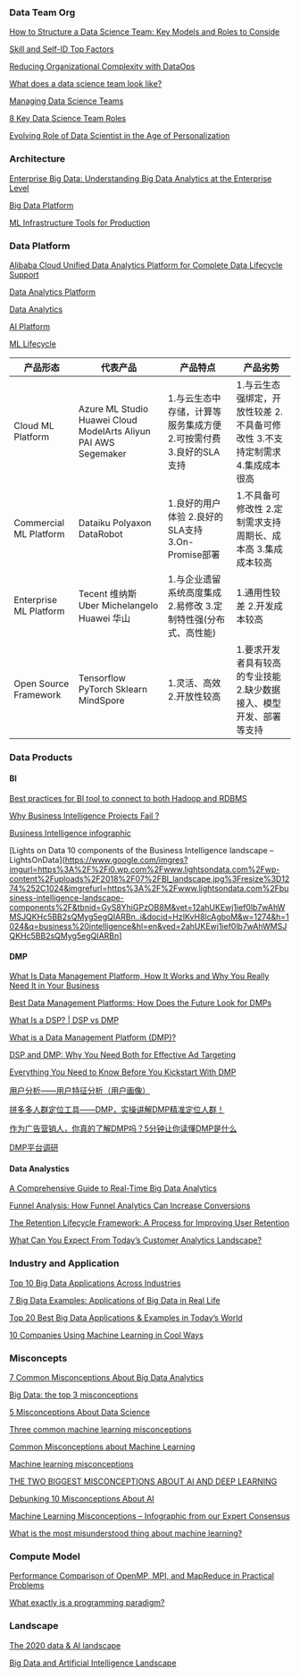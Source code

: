 ### Data Team Org
[How to Structure a Data Science Team: Key Models and Roles to Conside](https://www.altexsoft.com/blog/datascience/how-to-structure-data-science-team-key-models-and-roles/)

[Skill and Self-ID Top Factors](https://www.oreilly.com/library/view/creating-a-data-driven/9781491916902/ch04.html)

[Reducing Organizational Complexity with DataOps](https://medium.com/data-ops/reducing-organizational-complexity-with-dataops-f1a957f2fa2c)

[What does a data science team look like?](https://hub.packtpub.com/what-does-a-data-science-team-look-like/)

[Managing Data Science Teams](https://www.dominodatalab.com/resources/field-guide/managing-data-science-teams/)

[8 Key Data Science Team Roles](https://www.datascience-pm.com/8-key-roles-within-a-data-science-project/)

[Evolving Role of Data Scientist in the Age of Personalization](https://datascience.foundation/sciencewhitepaper/evolving-role-of-data-scientist-in-the-age-of-personalization)

### Architecture
[Enterprise Big Data: Understanding Big Data Analytics at the Enterprise Level](https://www.selecthub.com/big-data-analytics/enterprise-big-data-analytics/)

[Big Data Platform](https://www.harmony-alliance.eu/bigdata-platform/big-data-platform)

[ML Infrastructure Tools for Production](https://towardsdatascience.com/ml-infrastructure-tools-for-production-part-2-model-deployment-and-serving-fcfc75c4a362)


### Data Platform 
[Alibaba Cloud Unified Data Analytics Platform for Complete Data Lifecycle Support](https://www.alibabacloud.com/solutions/ai)

[Data Analytics Platform](https://www.mindtree.com/services/data-and-intelligence/data-analytics-insights-and-action/data-analytics-platform)

[Data Analytics](https://eclipsys.ca/what-we-do/data-analytics/)

[AI Platform](https://www.deepsphere.ai/)

[ML Lifecycle](https://docs.microsoft.com/en-us/azure/machine-learning/team-data-science-process/lifecycle)

| **产品形态**            | **代表产品**                                                 | **产品特点**                                                 | **产品劣势**                                                 |
| ----------------------- | ------------------------------------------------------------ | ------------------------------------------------------------ | ------------------------------------------------------------ |
| Cloud  ML Platform      | Azure  ML Studio  Huawei  Cloud ModelArts  Aliyun  PAI  AWS  Segemaker | 1.与云生态中存储，计算等服务集成方便  2.可按需付费  3.良好的SLA支持 | 1.与云生态强绑定，开放性较差  2.不具备可修改性  3.不支持定制需求  4.集成成本很高 |
| Commercial  ML Platform | Dataiku  Polyaxon  DataRobot                                 | 1.良好的用户体验  2.良好的SLA支持  3.On-Promise部署          | 1.不具备可修改性  2.定制需求支持周期长、成本高  3.集成成本较高 |
| Enterprise  ML Platform | Tecent  维纳斯  Uber  Michelangelo  Huawei  华山             | 1.与企业遗留系统高度集成  2.易修改  3.定制特性强(分布式、高性能) | 1.通用性较差  2.开发成本较高                                 |
| Open  Source Framework  | Tensorflow  PyTorch  Sklearn  MindSpore                      | 1.灵活、高效  2.开放性较高                                   | 1.要求开发者具有较高的专业技能  2.缺少数据接入、模型开发、部署等支持 |

### Data Products
#### BI
[Best practices for BI tool to connect to both Hadoop and RDBMS](https://lfaidata.foundation/wp-content/uploads/sites/9/2018/12/ODPi_Whitepaper_BIGData.pdf)

[Why Business Intelligence Projects Fail ?](http://www.exforsys.com/tutorials/business-intelligence/why-business-intelligence-projects-fail.html)

[Business Intelligence infographic](https://yourfreetemplates.com/business-intelligence-infographic/)

[Lights on Data 10 components of the Business Intelligence landscape – LightsOnData](https://www.google.com/imgres?imgurl=https%3A%2F%2Fi0.wp.com%2Fwww.lightsondata.com%2Fwp-content%2Fuploads%2F2018%2F07%2FBI_landscape.jpg%3Fresize%3D1274%252C1024&imgrefurl=https%3A%2F%2Fwww.lightsondata.com%2Fbusiness-intelligence-landscape-components%2F&tbnid=GyS8YhiGPzOB8M&vet=12ahUKEwj1ief0lb7wAhWMSJQKHc5BB2sQMyg5egQIARBn..i&docid=HzIKvH8lcAgboM&w=1274&h=1024&q=business%20intelligence&hl=en&ved=2ahUKEwj1ief0lb7wAhWMSJQKHc5BB2sQMyg5egQIARBn]

#### DMP

[What Is Data Management Platform, How It Works and Why You Really Need It in Your Business](https://igorizraylevych.medium.com/what-is-data-management-platform-how-it-works-and-why-you-really-need-it-in-your-business-ab2e905545f3)

[Best Data Management Platforms: How Does the Future Look for DMPs](https://www.adpushup.com/blog/the-best-data-management-platform/)

[What Is a DSP? | DSP vs DMP](https://www.lotame.com/dmp-vs-dsp/)

[What is a Data Management Platform (DMP)?](https://www.lotame.com/what-is-a-data-management-platform/)

[DSP and DMP: Why You Need Both for Effective Ad Targeting](https://blog.admixer.com/dsp-and-dmp-programmatic/)

[Everything You Need to Know Before You Kickstart With DMP](https://www.audienceplay.com/blog/all-about-dmp/)

[用户分析——用户特征分析（用户画像）](https://www.cnblogs.com/wxdlut/p/10870730.html)

[拼多多人群定位工具——DMP，实操讲解DMP精准定位人群！](https://zhuanlan.zhihu.com/p/328331223)

[作为广告营销人，你真的了解DMP吗？5分钟让你读懂DMP是什么](https://zhuanlan.zhihu.com/p/57755012)

[DMP平台调研](https://zhuanlan.zhihu.com/p/61754743)

#### Data Analystics

[A Comprehensive Guide to Real-Time Big Data Analytics](https://www.scnsoft.com/blog/real-time-big-data-analytics-comprehensive-guide)

[Funnel Analysis: How Funnel Analytics Can Increase Conversions](https://clevertap.com/blog/funnel-analysis/)

[The Retention Lifecycle Framework: A Process for Improving User Retention](https://blog.amplitude.com/retention-lifecycle-framework)

[What Can You Expect From Today’s Customer Analytics Landscape?](https://www.indicative.com/indicative-blog/customer-analytics-landscape/)


### Industry and Application
[Top 10 Big Data Applications Across Industries](https://www.simplilearn.com/tutorials/big-data-tutorial/big-data-applications)

[7 Big Data Examples: Applications of Big Data in Real Life](https://intellipaat.com/blog/7-big-data-examples-application-of-big-data-in-real-life/)

[Top 20 Best Big Data Applications & Examples in Today’s World](https://www.ubuntupit.com/best-big-data-applications-in-todays-world/)

[10 Companies Using Machine Learning in Cool Ways](https://www.wordstream.com/blog/ws/2017/07/28/machine-learning-applications)

### Misconcepts
[7 Common Misconceptions About Big Data Analytics](https://auditware.co.uk/7-common-misconceptions-about-big-data-analytics/)

[Big Data: the top 3 misconceptions](https://www.theneweconomy.com/technology/big-data-the-top-3-misconceptions)

[5 Misconceptions About Data Science](https://insidebigdata.com/2017/12/28/5-misconceptions-data-science/)

[Three common machine learning misconceptions](https://www.tableau.com/about/blog/2018/9/three-common-machine-learning-misconceptions-94278#:~:text=Misconception%3A%20Machines%20learn%20from%20experiences&text=You%20can't%20just%20turn,to%20score%20or%20evaluate%20success)

[Common Misconceptions about Machine Learning](https://blog.devgenius.io/common-misconceptions-about-machine-learning-6779522c5bb5)

[Machine learning misconceptions](https://rickscloud.com/machine-learning-misunderstandings/)

[THE TWO BIGGEST MISCONCEPTIONS ABOUT AI AND DEEP LEARNING](https://imrsv.ai/blog/2019/10/7/the-two-biggest-misconceptions-about-ai-and-deep-learning)

[Debunking 10 Misconceptions About AI](https://365datascience.com/trending/debunking-misconceptions-ai/)

[Machine Learning Misconceptions – Infographic from our Expert Consensus](https://emerj.com/ai-market-research/machine-learning-misconceptions-infographic-from-our-expert-consensus/)

[What is the most misunderstood thing about machine learning?](https://www.quora.com/What-is-the-most-misunderstood-thing-about-machine-learning)

### Compute Model
[Performance Comparison of OpenMP, MPI, and MapReduce in Practical Problems](https://www.hindawi.com/journals/am/2015/575687/)

[What exactly is a programming paradigm?](https://www.freecodecamp.org/news/what-exactly-is-a-programming-paradigm/)


### Landscape
[The 2020 data & AI landscape](http://mattturck.com/wp-content/uploads/2020/09/2020-Data-and-AI-Landscape-Matt-Turck-at-FirstMark-v1.pdf)

[Big Data and Artificial Intelligence Landscape](https://www.researchgate.net/figure/Categories-and-subcategories-of-big-data-tools-from-FirstMarks-Capitals-Big-Data-and_fig2_338103665)
